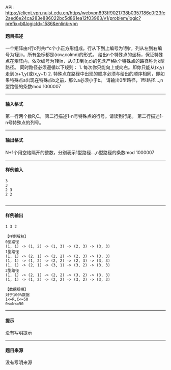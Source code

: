 API: https://client.vpn.nuist.edu.cn/https/webvpn893ff9021738b0357186c0f23fc2aed6e24ca283e886022bc5d861ea12f03963/v1/problem/logic?prefix=b&logicId=1586&enlink-vpn

#### 题目描述

一个矩阵由r行c列共r\*c个小正方形组成。行从下到上编号为1到r，列从左到右编号为1到c。所有坐标都是(row,colmn)的形式。 给出n个特殊点的坐标，保证特殊点在矩阵内，依次编号为1到n，从(1,1)到(r,c)的包含严格k个特殊点的路径称为k型路径。 同时路径必须遵循以下规则： 1. 每次你只能向上或向右。即你只能从(x,y)走到(x+1,y)或(x,y+1) 2. 特殊点在路径中出现的顺序必须与给出的顺序相同，即如果特殊点a出现在特殊点b之前，那么a必须小于b。 请输出0型路径，1型路径…,n型路径的条数mod 1000007

---

#### 输入格式

第一行两个数R,C。 第二行描述1-n号特殊点的行号。请读到行尾。 第二行描述1-n号特殊点的列号。

---

#### 输出格式

N+1个用空格隔开的整数，分别表示1型路径…,n型路径的条数mod 1000007

---

#### 样例输入
```
3
3
2 3
2 2


```

---

#### 样例输出
```
1 3 2

【样例解释】
0型路径
(1, 1) -> (1, 2) -> (1, 3) -> (2, 3) -> (3, 3)
1型路径
(1, 1) -> (2, 1) -> (2, 2) -> (2, 3) -> (3, 3)
(1, 1) -> (1, 2) -> (2, 2) -> (2, 3) -> (3, 3)
(1, 1) -> (2, 1) -> (3, 1) -> (3, 2) -> (3, 3)
2型路径
(1, 1) -> (2, 1) -> (2, 2) -> (3, 2) -> (3, 3)
(1, 1) -> (1, 2) -> (2, 2) -> (3, 2) -> (3, 3)

【数据规模】
对于100%数据
1<=R,C<=50
0<=N<=50

```

---

#### 提示

没有写明提示

---

#### 题目来源

没有写明来源